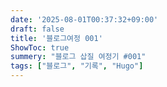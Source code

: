 ```yaml
---
date: '2025-08-01T00:37:32+09:00'
draft: false
title: '블로그여정 001'
ShowToc: true
summery: "블로그 삽질 여정기 #001"
tags: ["블로그", "기록", "Hugo"]
---
```


